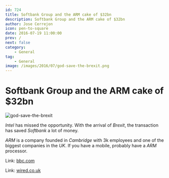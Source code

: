 ```yaml
---
id: 724
title: Softbank Group and the ARM cake of $32bn
description: Softbank Group and the ARM cake of $32bn
author: Jose Cerrejon
icon: pen-to-square
date: 2016-07-19 11:00:00
prev: /
next: false
category:
    - General
tag:
    - General
image: /images/2016/07/god-save-the-brexit.png
---
```


# Softbank Group and the ARM cake of $32bn

![god-save-the-brexit](/images/2016/07/god-save-the-brexit.png)

_Intel_ has missed the opportunity. With the arrival of _Brexit_, the transaction has saved _Softbank_ a lot of money.

_ARM_ is a company founded in _Cambridge_ with 3k employees and one of the biggest companies in the _UK_. If you have a mobile, probably have a _ARM_ processor.

Link: [bbc.com](https://www.bbc.com/news/business-36822806)

Link: [wired.co.uk](https://www.wired.co.uk/article/arm-softbank-deal-price-brexit-bidding-war)
